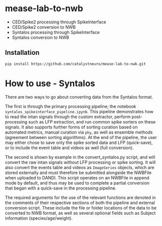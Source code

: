 # mease-lab-to-nwb

* CED/Spike2 processing through SpikeInterface
* CED/Spike2 conversion to NWB
* Syntalos processing through SpikeInterface
* Syntalos conversion to NWB

## Installation
```bash
pip install https://github.com/catalystneuro/mease-lab-to-nwb.git
```


# How to use - Syntalos

There are two ways to go about converting data from the Syntalos format.

The first is through the primary processing pipeline; the notebook `syntalos_spikeinterface_pipeline.ipynb`. This pipeline demonstrates how to read the intan signals through the custom extractor, perform post-processing such as LFP extraction, and run common spike sorters on these signals. It also supports further forms of sorting curation based on automated metrics, manual curation via `phy`, as well as ensemble methods (agreement between sorting algorithms). At the end of the pipeline, the user may either chose to save only the spike sorted data and LFP (quick-save), or to include the event table and videos as well (full conversion).

The second is shown by example in the convert_syntalos.py script, and will convert the raw intan signals without LFP processing or spike sorting. It will also convert the events table and videos as `ImageSeries` objects, which are stored externally and must therefore be submitted alongside the NWBFile when uploaded to DANDI. This script operates on an NWBFile in append mode by default, and thus may be used to complete a partial conversion that began with a quick-save in the processing pipeline.

The required arguments for the use of the relevant functions are denoted in the comments of their respective sections of both the pipeline and external conversion script. These include the file or folder locations of the data to be converted to NWB format, as well as several optional fields such as Subject information (species/age/weight).
